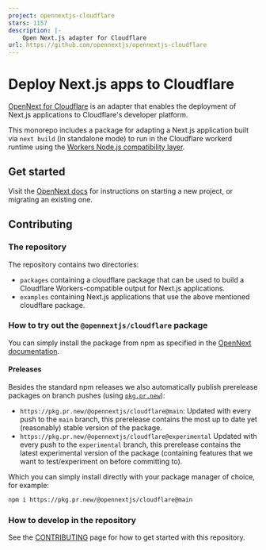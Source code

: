 ```yaml
---
project: opennextjs-cloudflare
stars: 1157
description: |-
    Open Next.js adapter for Cloudflare
url: https://github.com/opennextjs/opennextjs-cloudflare
---
```


# Deploy Next.js apps to Cloudflare

[OpenNext for Cloudflare](https://opennext.js.org/cloudflare) is an adapter that enables the deployment of Next.js applications to Cloudflare's developer platform.

This monorepo includes a package for adapting a Next.js application built via `next build` (in standalone mode) to run in the Cloudflare workerd runtime using the [Workers Node.js compatibility layer](https://developers.cloudflare.com/workers/runtime-apis/nodejs/).

## Get started

Visit the [OpenNext docs](https://opennext.js.org/cloudflare/get-started) for instructions on starting a new project, or migrating an existing one.

## Contributing

### The repository

The repository contains two directories:

- `packages` containing a cloudflare package that can be used to build a Cloudflare Workers-compatible output for Next.js applications.
- `examples` containing Next.js applications that use the above mentioned cloudflare package.

### How to try out the `@opennextjs/cloudflare` package

You can simply install the package from npm as specified in the [OpenNext documentation](https://opennext.js.org/cloudflare/get-started).

#### Preleases

Besides the standard npm releases we also automatically publish prerelease packages on branch pushes (using [`pkg.pr.new`](https://github.com/stackblitz-labs/pkg.pr.new)):

- `https://pkg.pr.new/@opennextjs/cloudflare@main`:
  Updated with every push to the `main` branch, this prerelease contains the most up to date yet (reasonably) stable version of the package.
- `https://pkg.pr.new/@opennextjs/cloudflare@experimental`
  Updated with every push to the `experimental` branch, this prerelease contains the latest experimental version of the package (containing features that we want to test/experiment on before committing to).

Which you can simply install directly with your package manager of choice, for example:

```bash
npm i https://pkg.pr.new/@opennextjs/cloudflare@main
```

### How to develop in the repository

See the [CONTRIBUTING](./CONTRIBUTING.md) page for how to get started with this repository.

